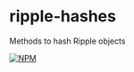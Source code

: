 ripple-hashes
=============
Methods to hash Ripple objects

[![NPM](https://nodei.co/npm/ripple-hashes.png)](https://www.npmjs.org/package/ripple-hashes)

